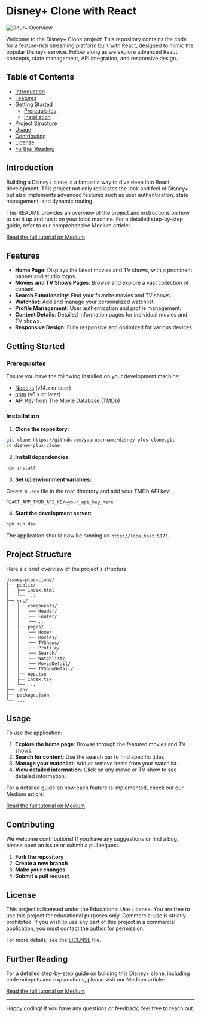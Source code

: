 # Disney+ Clone with React
![Onur+ Overview](https://github.com/sasmazonur/DisneyPlus-Clone-React-TypeScript-TMDB/blob/main/public/onurplus.gif)

Welcome to the Disney+ Clone project! This repository contains the code for a feature-rich streaming platform built with React, designed to mimic the popular Disney+ service. Follow along as we explore advanced React concepts, state management, API integration, and responsive design.

## Table of Contents

- [Introduction](#introduction)
- [Features](#features)
- [Getting Started](#getting-started)
  - [Prerequisites](#prerequisites)
  - [Installation](#installation)
- [Project Structure](#project-structure)
- [Usage](#usage)
- [Contributing](#contributing)
- [License](#license)
- [Further Reading](#further-reading)

## Introduction

Building a Disney+ clone is a fantastic way to dive deep into React development. This project not only replicates the look and feel of Disney+ but also implements advanced features such as user authentication, state management, and dynamic routing.

This README provides an overview of the project and instructions on how to set it up and run it on your local machine. For a detailed step-by-step guide, refer to our comprehensive Medium article:

[Read the full tutorial on Medium](https://onursasmaz.medium.com/)

## Features

- **Home Page**: Displays the latest movies and TV shows, with a prominent banner and studio logos.
- **Movies and TV Shows Pages**: Browse and explore a vast collection of content.
- **Search Functionality**: Find your favorite movies and TV shows.
- **Watchlist**: Add and manage your personalized watchlist.
- **Profile Management**: User authentication and profile management.
- **Content Details**: Detailed information pages for individual movies and TV shows.
- **Responsive Design**: Fully responsive and optimized for various devices.

## Getting Started

### Prerequisites

Ensure you have the following installed on your development machine:

- [Node.js](https://nodejs.org/) (v14.x or later)
- [npm](https://www.npmjs.com/) (v6.x or later)
- [API Key from The Movie Database (TMDb)](https://www.themoviedb.org/settings/api)

### Installation

1. **Clone the repository:**

```bash
git clone https://github.com/yourusername/disney-plus-clone.git
cd disney-plus-clone
```

2. **Install dependencies:**

```bash
npm install
```

3. **Set up environment variables:**

Create a `.env` file in the root directory and add your TMDb API key:

```
REACT_APP_TMDB_API_KEY=your_api_key_here
```

4. **Start the development server:**

```bash
npm run dev
```

The application should now be running on `http://localhost:5173`.

## Project Structure

Here's a brief overview of the project's structure:

```
disney-plus-clone/
├── public/
│   ├── index.html
│   └── ...
├── src/
│   ├── components/
│   │   ├── Header/
│   │   ├── Footer/
│   │   ├── ...
│   ├── pages/
│   │   ├── Home/
│   │   ├── Movies/
│   │   ├── TVShows/
│   │   ├── Profile/
│   │   ├── Search/
│   │   ├── Watchlist/
│   │   ├── MovieDetail/
│   │   └── TVShowDetail/
│   ├── App.tsx
│   ├── index.tsx
│   └── ...
├── .env
├── package.json
└── ...
```

## Usage

To use the application:

1. **Explore the home page**: Browse through the featured movies and TV shows.
2. **Search for content**: Use the search bar to find specific titles.
3. **Manage your watchlist**: Add or remove items from your watchlist.
4. **View detailed information**: Click on any movie or TV show to see detailed information.

For a detailed guide on how each feature is implemented, check out our Medium article:

[Read the full tutorial on Medium](https://onursasmaz.medium.com/)

## Contributing

We welcome contributions! If you have any suggestions or find a bug, please open an issue or submit a pull request.

1. **Fork the repository**
2. **Create a new branch**
3. **Make your changes**
4. **Submit a pull request**

## License

This project is licensed under the Educational Use License. You are free to use this project for educational purposes only. Commercial use is strictly prohibited. If you wish to use any part of this project in a commercial application, you must contact the author for permission.

For more details, see the [LICENSE](LICENSE) file.

## Further Reading

For a detailed step-by-step guide on building this Disney+ clone, including code snippets and explanations, please visit our Medium article:

[Read the full tutorial on Medium](https://onursasmaz.medium.com/)

---

Happy coding! If you have any questions or feedback, feel free to reach out.